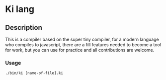 # Ki lang

## Description

This is a compiler based on the super tiny compiler, for a modern language who
compiles to javascript, there are a fill features needed to become a tool for
work, but you can use for practice and all contributions are welcome.

### Usage

```
./bin/ki [name-of-file].ki
```
